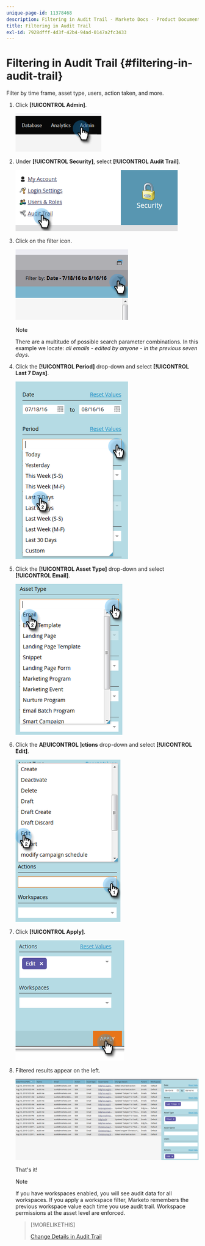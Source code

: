 ```yaml
---
unique-page-id: 11378468
description: Filtering in Audit Trail - Marketo Docs - Product Documentation
title: Filtering in Audit Trail
exl-id: 7928dfff-4d3f-42b4-94ad-0147a2fc3433
---
```

# Filtering in Audit Trail {#filtering-in-audit-trail}

Filter by time frame, asset type, users, action taken, and more.

1. Click **[!UICONTROL Admin]**.

   ![](assets/filtering-in-audit-trail-1.png)

1. Under **[!UICONTROL Security]**, select **[!UICONTROL Audit Trail]**.

   ![](assets/filtering-in-audit-trail-2.png)

1. Click on the filter icon.

   ![](assets/filtering-in-audit-trail-3.png)

   >[!NOTE]
   >
   >There are a multitude of possible search parameter combinations. In this example we locate: _all emails - edited by anyone - in the previous seven days_.

1. Click the **[!UICONTROL Period]** drop-down and select **[!UICONTROL Last 7 Days]**.

   ![](assets/filtering-in-audit-trail-4.png)

1. Click the **[!UICONTROL Asset Type]** drop-down and select **[!UICONTROL Email]**.

   ![](assets/filtering-in-audit-trail-5.png)

1. Click the **A[!UICONTROL ]ctions** drop-down and select **[!UICONTROL Edit]**.

   ![](assets/filtering-in-audit-trail-6.png)

1. Click **[!UICONTROL Apply]**.

   ![](assets/filtering-in-audit-trail-7.png)

1. Filtered results appear on the left.

   ![](assets/filtering-in-audit-trail-8.png)

   That's it!

   >[!NOTE]
   >
   >If you have workspaces enabled, you will see audit data for all workspaces. If you apply a workspace filter, Marketo remembers the previous workspace value each time you use audit trail. Workspace permissions at the asset level are enforced.

   >[!MORELIKETHIS]
   >
   >[Change Details in Audit Trail](/help/marketo/product-docs/administration/audit-trail/change-details-in-audit-trail.md)
